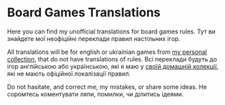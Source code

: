 # Board Games Translations

Here you can find my unofficial translations for board games rules. 
Тут ви знайдете мої неофіційні переклади правил настільних ігор.

All translations will be for english or ukrainian games from [my personal collection](https://www.boardgamegeek.com/collection/user/guitarheroua?columns=title%7Cthumbnail%7Crating%7Cbggrating&own=1&ff=1), that do not have translations of rules.
Всі переклади будуть до ігор англійською або українською, які я маю у [своїй домашній колекції](https://www.boardgamegeek.com/collection/user/guitarheroua?columns=title%7Cthumbnail%7Crating%7Cbggrating&own=1&ff=1), які не мають офіційної локалізації правил.

Do not hasitate, and correct me, my mistakes, or share some ideas.
Не соромтесь коментувати ляпи, помилки, чи ділитись ідеями.
